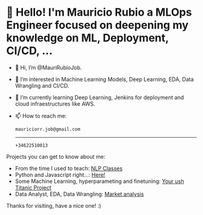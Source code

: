 # 👋 Hello! I'm Mauricio Rubio a MLOps Engineer focused on deepening my knowledge on ML, Deployment, CI/CD, ...


- 👋 Hi, I’m @MauriRubioJob.
- 👀 I’m interested in Machine Learning Models, Deep Learning, EDA, Data Wrangling and CI/CD.
- 🌱 I’m currently learning Deep Learning, Jenkins for deployment and cloud infraestructures like AWS.
- 📫 How to reach me:
  
      mauriciorr.job@gmail.com
  ---------
      +34622510013





Projects you can get to know about me:

- From the time I used to teach: [NLP Classes](https://github.com/MauriRubioJob/DataAnalysis-NLP-classes)
- Python and Javascript right...: [Here!](https://github.com/MauriRubioJob/PrepClass-Python-JS)
- Some Machine Learning, hyperparameting and finetuning: [Your ush Titanic Project](https://github.com/MauriRubioJob/K_Titanic_ML_Modeling)
- Data Analyst, EDA, Data Wrangling: [Market analysis](https://github.com/MauriRubioJob/Pandas_Exercises_Workbook/blob/main/Pandas-Data-Science-Tasks-master/analysis.ipynb)

Thanks for visiting, have a nice one! :)
